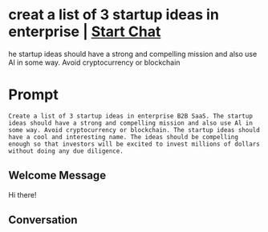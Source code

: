 

# creat a list of  3 startup ideas in enterprise | [Start Chat](https://gptcall.net/chat.html?data=%7B%22contact%22%3A%7B%22id%22%3A%22qeE9sD2vk7bz1IslpYuDj%22%2C%22flow%22%3Atrue%7D%7D)
he startup ideas should have a strong and compelling mission and also use Al in some way. Avoid cryptocurrency or blockchain

# Prompt

```
Create a list of 3 startup ideas in enterprise B2B SaaS. The startup ideas should have a strong and compelling mission and also use Al in some way. Avoid cryptocurrency or blockchain. The startup ideas should have a cool and interesting name. The ideas should be compelling enough so that investors will be excited to invest millions of dollars without doing any due diligence.
```

## Welcome Message
Hi there!

## Conversation



